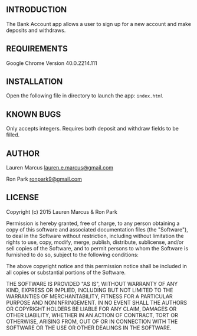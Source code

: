 INTRODUCTION
------------
The Bank Account app allows a user to sign up for a new account and make deposits and withdraws.

REQUIREMENTS
------------
Google Chrome Version 40.0.2214.111

INSTALLATION
------------

Open the following file in directory to launch the app:
`index.html`

KNOWN BUGS
---------
Only accepts integers. Requires both deposit and withdraw fields to be filled.

AUTHOR
-------
Lauren Marcus
lauren.e.marcus@gmail.com

Ron Park
ronpark9@gmail.com

LICENSE
-------

Copyright (c) 2015 Lauren Marcus & Ron Park

Permission is hereby granted, free of charge, to any person obtaining a copy of this software and associated documentation files (the "Software"), to deal in the Software without restriction, including without limitation the rights to use, copy, modify, merge, publish, distribute, sublicense, and/or sell copies of the Software, and to permit persons to whom the Software is furnished to do so, subject to the following conditions:

The above copyright notice and this permission notice shall be included in all copies or substantial portions of the Software.

THE SOFTWARE IS PROVIDED "AS IS", WITHOUT WARRANTY OF ANY KIND, EXPRESS OR IMPLIED, INCLUDING BUT NOT LIMITED TO THE WARRANTIES OF MERCHANTABILITY, FITNESS FOR A PARTICULAR PURPOSE AND NONINFRINGEMENT. IN NO EVENT SHALL THE AUTHORS OR COPYRIGHT HOLDERS BE LIABLE FOR ANY CLAIM, DAMAGES OR OTHER LIABILITY, WHETHER IN AN ACTION OF CONTRACT, TORT OR OTHERWISE, ARISING FROM, OUT OF OR IN CONNECTION WITH THE SOFTWARE OR THE USE OR OTHER DEALINGS IN THE SOFTWARE.
